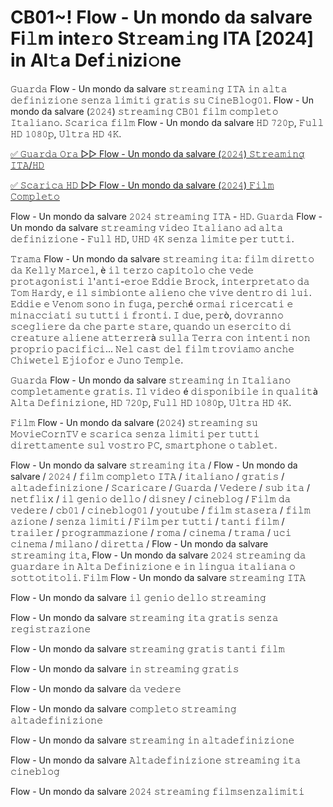 <h1>CB01~! Flow - Un mondo da salvare Fi𝚕m inte𝚛o St𝚛eam𝚒ng ITA [2024] in Al𝚝a Def𝚒nizi𝚘ne</h1>

𝙶𝚞𝚊𝚛𝚍𝚊 Flow - Un mondo da salvare 𝚜𝚝𝚛𝚎𝚊𝚖𝚒𝚗𝚐 𝙸𝚃𝙰 𝚒𝚗 𝚊𝚕𝚝𝚊 𝚍𝚎𝚏𝚒𝚗𝚒𝚣𝚒𝚘𝚗𝚎 𝚜𝚎𝚗𝚣𝚊 𝚕𝚒𝚖𝚒𝚝𝚒 𝚐𝚛𝚊𝚝𝚒𝚜 𝚜𝚞 𝙲𝚒𝚗𝚎𝙱𝚕𝚘𝚐𝟶𝟷. Flow - Un mondo da salvare (𝟸𝟶𝟸𝟺) 𝚜𝚝𝚛𝚎𝚊𝚖𝚒𝚗𝚐 𝙲𝙱𝟶𝟷 𝚏𝚒𝚕𝚖 𝚌𝚘𝚖𝚙𝚕𝚎𝚝𝚘 𝙸𝚝𝚊𝚕𝚒𝚊𝚗𝚘. 𝚂𝚌𝚊𝚛𝚒𝚌𝚊 𝚏𝚒𝚕𝚖 Flow - Un mondo da salvare 𝙷𝙳 𝟽𝟸𝟶𝚙, 𝙵𝚞𝚕𝚕 𝙷𝙳 𝟷𝟶𝟾𝟶𝚙, 𝚄𝚕𝚝𝚛𝚊 𝙷𝙳 𝟺𝙺.

[✅ 𝙶𝚞𝚊𝚛𝚍𝚊 𝙾𝚛𝚊 ▷▷ Flow - Un mondo da salvare (𝟸𝟶𝟸𝟺) 𝚂𝚝𝚛𝚎𝚊𝚖𝚒𝚗𝚐 𝙸𝚃𝙰/𝙷𝙳](https://t.co/qDx1SZdbT7)

[✅ 𝚂𝚌𝚊𝚛𝚒𝚌𝚊 𝙷𝙳 ▷▷ Flow - Un mondo da salvare (𝟸𝟶𝟸𝟺) 𝙵𝚒𝚕𝚖 𝙲𝚘𝚖𝚙𝚕𝚎𝚝𝚘](https://t.co/qDx1SZdbT7)

Flow - Un mondo da salvare 𝟸𝟶𝟸𝟺 𝚜𝚝𝚛𝚎𝚊𝚖𝚒𝚗𝚐 𝙸𝚃𝙰 - 𝙷𝙳. 𝙶𝚞𝚊𝚛𝚍𝚊 Flow - Un mondo da salvare 𝚜𝚝𝚛𝚎𝚊𝚖𝚒𝚗𝚐 𝚟𝚒𝚍𝚎𝚘 𝙸𝚝𝚊𝚕𝚒𝚊𝚗𝚘 𝚊𝚍 𝚊𝚕𝚝𝚊 𝚍𝚎𝚏𝚒𝚗𝚒𝚣𝚒𝚘𝚗𝚎 - 𝙵𝚞𝚕𝚕 𝙷𝙳, 𝚄𝙷𝙳 𝟺𝙺 𝚜𝚎𝚗𝚣𝚊 𝚕𝚒𝚖𝚒𝚝𝚎 𝚙𝚎𝚛 𝚝𝚞𝚝𝚝𝚒.

𝚃𝚛𝚊𝚖𝚊 Flow - Un mondo da salvare 𝚜𝚝𝚛𝚎𝚊𝚖𝚒𝚗𝚐 𝚒𝚝𝚊: 𝚏𝚒𝚕𝚖 𝚍𝚒𝚛𝚎𝚝𝚝𝚘 𝚍𝚊 𝙺𝚎𝚕𝚕𝚢 𝙼𝚊𝚛𝚌𝚎𝚕, è 𝚒𝚕 𝚝𝚎𝚛𝚣𝚘 𝚌𝚊𝚙𝚒𝚝𝚘𝚕𝚘 𝚌𝚑𝚎 𝚟𝚎𝚍𝚎 𝚙𝚛𝚘𝚝𝚊𝚐𝚘𝚗𝚒𝚜𝚝𝚒 𝚕'𝚊𝚗𝚝𝚒-𝚎𝚛𝚘𝚎 𝙴𝚍𝚍𝚒𝚎 𝙱𝚛𝚘𝚌𝚔, 𝚒𝚗𝚝𝚎𝚛𝚙𝚛𝚎𝚝𝚊𝚝𝚘 𝚍𝚊 𝚃𝚘𝚖 𝙷𝚊𝚛𝚍𝚢, 𝚎 𝚒𝚕 𝚜𝚒𝚖𝚋𝚒𝚘𝚗𝚝𝚎 𝚊𝚕𝚒𝚎𝚗𝚘 𝚌𝚑𝚎 𝚟𝚒𝚟𝚎 𝚍𝚎𝚗𝚝𝚛𝚘 𝚍𝚒 𝚕𝚞𝚒. 𝙴𝚍𝚍𝚒𝚎 𝚎 𝚅𝚎𝚗𝚘𝚖 𝚜𝚘𝚗𝚘 𝚒𝚗 𝚏𝚞𝚐𝚊, 𝚙𝚎𝚛𝚌𝚑é 𝚘𝚛𝚖𝚊𝚒 𝚛𝚒𝚌𝚎𝚛𝚌𝚊𝚝𝚒 𝚎 𝚖𝚒𝚗𝚊𝚌𝚌𝚒𝚊𝚝𝚒 𝚜𝚞 𝚝𝚞𝚝𝚝𝚒 𝚒 𝚏𝚛𝚘𝚗𝚝𝚒. 𝙸 𝚍𝚞𝚎, 𝚙𝚎𝚛ò, 𝚍𝚘𝚟𝚛𝚊𝚗𝚗𝚘 𝚜𝚌𝚎𝚐𝚕𝚒𝚎𝚛𝚎 𝚍𝚊 𝚌𝚑𝚎 𝚙𝚊𝚛𝚝𝚎 𝚜𝚝𝚊𝚛𝚎, 𝚚𝚞𝚊𝚗𝚍𝚘 𝚞𝚗 𝚎𝚜𝚎𝚛𝚌𝚒𝚝𝚘 𝚍𝚒 𝚌𝚛𝚎𝚊𝚝𝚞𝚛𝚎 𝚊𝚕𝚒𝚎𝚗𝚎 𝚊𝚝𝚝𝚎𝚛𝚛𝚎𝚛à 𝚜𝚞𝚕𝚕𝚊 𝚃𝚎𝚛𝚛𝚊 𝚌𝚘𝚗 𝚒𝚗𝚝𝚎𝚗𝚝𝚒 𝚗𝚘𝚗 𝚙𝚛𝚘𝚙𝚛𝚒𝚘 𝚙𝚊𝚌𝚒𝚏𝚒𝚌𝚒... 𝙽𝚎𝚕 𝚌𝚊𝚜𝚝 𝚍𝚎𝚕 𝚏𝚒𝚕𝚖 𝚝𝚛𝚘𝚟𝚒𝚊𝚖𝚘 𝚊𝚗𝚌𝚑𝚎 𝙲𝚑𝚒𝚠𝚎𝚝𝚎𝚕 𝙴𝚓𝚒𝚘𝚏𝚘𝚛 𝚎 𝙹𝚞𝚗𝚘 𝚃𝚎𝚖𝚙𝚕𝚎.

𝙶𝚞𝚊𝚛𝚍𝚊 Flow - Un mondo da salvare 𝚜𝚝𝚛𝚎𝚊𝚖𝚒𝚗𝚐 𝚒𝚗 𝙸𝚝𝚊𝚕𝚒𝚊𝚗𝚘 𝚌𝚘𝚖𝚙𝚕𝚎𝚝𝚊𝚖𝚎𝚗𝚝𝚎 𝚐𝚛𝚊𝚝𝚒𝚜. 𝙸𝚕 𝚟𝚒𝚍𝚎𝚘 é 𝚍𝚒𝚜𝚙𝚘𝚗𝚒𝚋𝚒𝚕𝚎 𝚒𝚗 𝚚𝚞𝚊𝚕𝚒𝚝à 𝙰𝚕𝚝𝚊 𝙳𝚎𝚏𝚒𝚗𝚒𝚣𝚒𝚘𝚗𝚎, 𝙷𝙳 𝟽𝟸𝟶𝚙, 𝙵𝚞𝚕𝚕 𝙷𝙳 𝟷𝟶𝟾𝟶𝚙, 𝚄𝚕𝚝𝚛𝚊 𝙷𝙳 𝟺𝙺.

𝙵𝚒𝚕𝚖 Flow - Un mondo da salvare (𝟸𝟶𝟸𝟺) 𝚜𝚝𝚛𝚎𝚊𝚖𝚒𝚗𝚐 𝚜𝚞 𝙼𝚘𝚟𝚒𝚎𝙲𝚘𝚛𝚗𝚃𝚅 𝚎 𝚜𝚌𝚊𝚛𝚒𝚌𝚊 𝚜𝚎𝚗𝚣𝚊 𝚕𝚒𝚖𝚒𝚝𝚒 𝚙𝚎𝚛 𝚝𝚞𝚝𝚝𝚒 𝚍𝚒𝚛𝚎𝚝𝚝𝚊𝚖𝚎𝚗𝚝𝚎 𝚜𝚞𝚕 𝚟𝚘𝚜𝚝𝚛𝚘 𝙿𝙲, 𝚜𝚖𝚊𝚛𝚝𝚙𝚑𝚘𝚗𝚎 𝚘 𝚝𝚊𝚋𝚕𝚎𝚝.

Flow - Un mondo da salvare 𝚜𝚝𝚛𝚎𝚊𝚖𝚒𝚗𝚐 𝚒𝚝𝚊 / Flow - Un mondo da salvare / 𝟸𝟶𝟸𝟺 / 𝚏𝚒𝚕𝚖 𝚌𝚘𝚖𝚙𝚕𝚎𝚝𝚘 𝙸𝚃𝙰 / 𝚒𝚝𝚊𝚕𝚒𝚊𝚗𝚘 / 𝚐𝚛𝚊𝚝𝚒𝚜 / 𝚊𝚕𝚝𝚊𝚍𝚎𝚏𝚒𝚗𝚒𝚣𝚒𝚘𝚗𝚎 / 𝚂𝚌𝚊𝚛𝚒𝚌𝚊𝚛𝚎 / 𝙶𝚞𝚊𝚛𝚍𝚊 / 𝚅𝚎𝚍𝚎𝚛𝚎 / 𝚜𝚞𝚋 𝚒𝚝𝚊 / 𝚗𝚎𝚝𝚏𝚕𝚒𝚡 / 𝚒𝚕 𝚐𝚎𝚗𝚒𝚘 𝚍𝚎𝚕𝚕𝚘 / 𝚍𝚒𝚜𝚗𝚎𝚢 / 𝚌𝚒𝚗𝚎𝚋𝚕𝚘𝚐 / 𝙵𝚒𝚕𝚖 𝚍𝚊 𝚟𝚎𝚍𝚎𝚛𝚎 / 𝚌𝚋𝟶𝟷 / 𝚌𝚒𝚗𝚎𝚋𝚕𝚘𝚐𝟶𝟷 / 𝚢𝚘𝚞𝚝𝚞𝚋𝚎 / 𝚏𝚒𝚕𝚖 𝚜𝚝𝚊𝚜𝚎𝚛𝚊 / 𝚏𝚒𝚕𝚖 𝚊𝚣𝚒𝚘𝚗𝚎 / 𝚜𝚎𝚗𝚣𝚊 𝚕𝚒𝚖𝚒𝚝𝚒 / 𝙵𝚒𝚕𝚖 𝚙𝚎𝚛 𝚝𝚞𝚝𝚝𝚒 / 𝚝𝚊𝚗𝚝𝚒 𝚏𝚒𝚕𝚖 / 𝚝𝚛𝚊𝚒𝚕𝚎𝚛 / 𝚙𝚛𝚘𝚐𝚛𝚊𝚖𝚖𝚊𝚣𝚒𝚘𝚗𝚎 / 𝚛𝚘𝚖𝚊 / 𝚌𝚒𝚗𝚎𝚖𝚊 / 𝚝𝚛𝚊𝚖𝚊 / 𝚞𝚌𝚒 𝚌𝚒𝚗𝚎𝚖𝚊 / 𝚖𝚒𝚕𝚊𝚗𝚘 / 𝚍𝚒𝚛𝚎𝚝𝚝𝚊 / Flow - Un mondo da salvare 𝚜𝚝𝚛𝚎𝚊𝚖𝚒𝚗𝚐 𝚒𝚝𝚊, Flow - Un mondo da salvare 𝟸𝟶𝟸𝟺 𝚜𝚝𝚛𝚎𝚊𝚖𝚒𝚗𝚐 𝚍𝚊 𝚐𝚞𝚊𝚛𝚍𝚊𝚛𝚎 𝚒𝚗 𝙰𝚕𝚝𝚊 𝙳𝚎𝚏𝚒𝚗𝚒𝚣𝚒𝚘𝚗𝚎 𝚎 𝚒𝚗 𝚕𝚒𝚗𝚐𝚞𝚊 𝚒𝚝𝚊𝚕𝚒𝚊𝚗𝚊 𝚘 𝚜𝚘𝚝𝚝𝚘𝚝𝚒𝚝𝚘𝚕𝚒. 𝙵𝚒𝚕𝚖 Flow - Un mondo da salvare 𝚜𝚝𝚛𝚎𝚊𝚖𝚒𝚗𝚐 𝙸𝚃𝙰

Flow - Un mondo da salvare 𝚒𝚕 𝚐𝚎𝚗𝚒𝚘 𝚍𝚎𝚕𝚕𝚘 𝚜𝚝𝚛𝚎𝚊𝚖𝚒𝚗𝚐

Flow - Un mondo da salvare 𝚜𝚝𝚛𝚎𝚊𝚖𝚒𝚗𝚐 𝚒𝚝𝚊 𝚐𝚛𝚊𝚝𝚒𝚜 𝚜𝚎𝚗𝚣𝚊 𝚛𝚎𝚐𝚒𝚜𝚝𝚛𝚊𝚣𝚒𝚘𝚗𝚎

Flow - Un mondo da salvare 𝚜𝚝𝚛𝚎𝚊𝚖𝚒𝚗𝚐 𝚐𝚛𝚊𝚝𝚒𝚜 𝚝𝚊𝚗𝚝𝚒 𝚏𝚒𝚕𝚖

Flow - Un mondo da salvare 𝚒𝚗 𝚜𝚝𝚛𝚎𝚊𝚖𝚒𝚗𝚐 𝚐𝚛𝚊𝚝𝚒𝚜

Flow - Un mondo da salvare 𝚍𝚊 𝚟𝚎𝚍𝚎𝚛𝚎

Flow - Un mondo da salvare 𝚌𝚘𝚖𝚙𝚕𝚎𝚝𝚘 𝚜𝚝𝚛𝚎𝚊𝚖𝚒𝚗𝚐 𝚊𝚕𝚝𝚊𝚍𝚎𝚏𝚒𝚗𝚒𝚣𝚒𝚘𝚗𝚎

Flow - Un mondo da salvare 𝚜𝚝𝚛𝚎𝚊𝚖𝚒𝚗𝚐 𝚒𝚗 𝚊𝚕𝚝𝚊𝚍𝚎𝚏𝚒𝚗𝚒𝚣𝚒𝚘𝚗𝚎

Flow - Un mondo da salvare 𝙰𝚕𝚝𝚊𝚍𝚎𝚏𝚒𝚗𝚒𝚣𝚒𝚘𝚗𝚎 𝚜𝚝𝚛𝚎𝚊𝚖𝚒𝚗𝚐 𝚒𝚝𝚊 𝚌𝚒𝚗𝚎𝚋𝚕𝚘𝚐

Flow - Un mondo da salvare 𝟸𝟶𝟸𝟺 𝚜𝚝𝚛𝚎𝚊𝚖𝚒𝚗𝚐 𝚏𝚒𝚕𝚖𝚜𝚎𝚗𝚣𝚊𝚕𝚒𝚖𝚒𝚝𝚒
